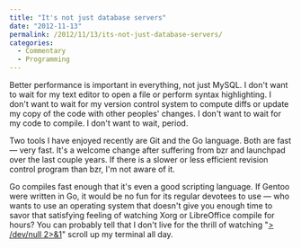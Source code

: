 ```yaml
---
title: "It's not just database servers"
date: "2012-11-13"
permalink: /2012/11/13/its-not-just-database-servers/
categories:
  - Commentary
  - Programming
---
```

Better performance is important in everything, not just MySQL. I don't want to wait for my text editor to open a file or perform syntax highlighting. I don't want to wait for my version control system to compute diffs or update my copy of the code with other peoples' changes. I don't want to wait for my code to compile. I don't want to wait, period.

Two tools I have enjoyed recently are Git and the Go language. Both are fast &#8212; very fast. It's a welcome change after suffering from bzr and launchpad over the last couple years. If there is a slower or less efficient revision control program than bzr, I'm not aware of it.

Go compiles fast enough that it's even a good scripting language. If Gentoo were written in Go, it would be no fun for its regular devotees to use &#8212; who wants to use an operating system that doesn't give you enough time to savor that satisfying feeling of watching Xorg or LibreOffice compile for hours? You can probably tell that I don't live for the thrill of watching "[> /dev/null 2>&1][1]" scroll up my terminal all day.

 [1]: http://www.xaprb.com/blog/2006/06/06/what-does-devnull-21-mean/
